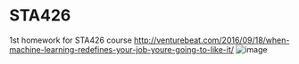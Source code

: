 # STA426
1st homework for STA426 course
http://venturebeat.com/2016/09/18/when-machine-learning-redefines-your-job-youre-going-to-like-it/
![image](https://cloud.githubusercontent.com/assets/22291946/18634607/fc00b790-7e81-11e6-93c1-acd70921a21e.png)

